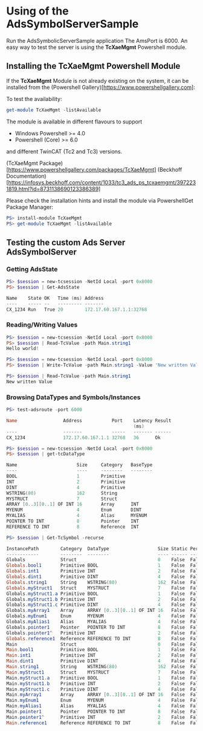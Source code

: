 ﻿# Using of the AdsSymbolServerSample

Run the AdsSymbolicServerSample application
The AmsPort is 6000. An easy way to test the server is using the **TcXaeMgmt** Powershell module.

## Installing the **TcXaeMgmt** Powershell Module
If the **TcXaeMgmt** Module is not already existing on the system, it 
can be installed from the (Powershell Gallery)[https://www.powershellgallery.com]:

To test the availability:
```powershell
get-module TcXaeMgmt -listAvailable
```

The module is available in different flavours to support
- Windows Powershell >= 4.0
- Powershell (Core) >= 6.0

and different TwinCAT (Tc2 and Tc3) versions.

(TcXaeMgmt Package)[https://www.powershellgallery.com/packages/TcXaeMgmt]
(Beckhoff Documentation)[https://infosys.beckhoff.com/content/1033/tc3_ads_ps_tcxaemgmt/3972231819.html?id=8731138690123386389]

Please check the installation hints and install the module via PowershellGet Package Manager:
```powershell
PS> install-module TcXaeMgmt
PS> get-module TcXaeMgmt -listAvailable
```
## Testing the custom Ads Server **AdsSymbolServer**

### Getting AdsState
```powershell
PS> $session = new-tcsession -NetId Local -port 0x8000
PS> $session | Get-AdsState

Name    State OK   Time (ms) Address
----    ----- --   --------- -------
CX_1234 Run   True 20        172.17.60.167.1.1:32768
```
### Reading/Writing Values

```powershell
PS> $session = new-tcsession -NetId Local -port 0x8000
PS> $session | Read-TcValue -path Main.string1
Hello world!
```

```powershell
PS> $session = new-tcsession -NetId Local -port 0x8000
PS> $session | Write-TcValue -path Main.string1 -Value 'New written Value' -force
```

```powershell
PS> $session | Read-TcValue -path Main.string1
New written Value
```

### Browsing DataTypes and Symbols/Instances
```powershell
PS> test-adsroute -port 6000

Name                 Address           Port    Latency Result
                                               (ms)
----                 -------           -----   ------- ------
CX_1234              172.17.60.167.1.1 32768   36      Ok
```
```powershell
PS> $session = new-tcsession -NetId Local -port 0x8000
PS> $session | get-tcDataType

Name                      Size     Category   BaseType
----                      ----     --------   --------
BOOL                      1        Primitive
INT                       2        Primitive
DINT                      4        Primitive
WSTRING(80)               162      String
MYSTRUCT                  7        Struct
ARRAY [0..3][0..1] OF INT 16       Array      INT
MYENUM                    4        Enum       DINT
MYALIAS                   4        Alias      MYENUM
POINTER TO INT            8        Pointer    INT
REFERENCE TO INT          8        Reference  INT
```
```powershell
PS> $session | Get-TcSymbol -recurse

InstancePath        Category  DataType                  Size Static Persistant IG   IO
------------        --------  --------                  ---- ------ ---------- --   --
Globals             Struct                              0    False  False      0    0
Globals.bool1       Primitive BOOL                      1    False  False      2    1000
Globals.int1        Primitive INT                       2    False  False      2    1001
Globals.dint1       Primitive DINT                      4    False  False      2    1003
Globals.string1     String    WSTRING(80)               162  False  False      2    1007
Globals.myStruct1   Struct    MYSTRUCT                  7    False  False      2    10A9
Globals.myStruct1.a Primitive BOOL                      1    False  False      2    10A9
Globals.myStruct1.b Primitive INT                       2    False  False      2    10AA
Globals.myStruct1.c Primitive DINT                      4    False  False      2    10AC
Globals.myArray1    Array     ARRAY [0..3][0..1] OF INT 16   False  False      2    10B0
Globals.myEnum1     Enum      MYENUM                    4    False  False      2    10C0
Globals.myAlias1    Alias     MYALIAS                   4    False  False      2    10C4
Globals.pointer1    Pointer   POINTER TO INT            8    False  False      2    10C8
Globals.pointer1^   Primitive INT                       2    False  False      F014 0
Globals.reference1  Reference REFERENCE TO INT          8    False  False      2    10D0
Main                Struct                              0    False  False      0    0
Main.bool1          Primitive BOOL                      1    False  False      1    1000
Main.int1           Primitive INT                       2    False  False      1    1001
Main.dint1          Primitive DINT                      4    False  False      1    1003
Main.string1        String    WSTRING(80)               162  False  False      1    1007
Main.myStruct1      Struct    MYSTRUCT                  7    False  False      1    10A9
Main.myStruct1.a    Primitive BOOL                      1    False  False      1    10A9
Main.myStruct1.b    Primitive INT                       2    False  False      1    10AA
Main.myStruct1.c    Primitive DINT                      4    False  False      1    10AC
Main.myArray1       Array     ARRAY [0..3][0..1] OF INT 16   False  False      1    10B0
Main.myEnum1        Enum      MYENUM                    4    False  False      1    10C0
Main.myAlias1       Alias     MYALIAS                   4    False  False      1    10C4
Main.pointer1       Pointer   POINTER TO INT            8    False  False      1    10C8
Main.pointer1^      Primitive INT                       2    False  False      F014 0
Main.reference1     Reference REFERENCE TO INT          8    False  False      1    10D0
```
